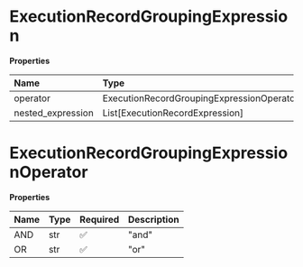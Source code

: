 # ExecutionRecordGroupingExpression

**Properties**

| Name              | Type                                      | Required | Description |
| :---------------- | :---------------------------------------- | :------- | :---------- |
| operator          | ExecutionRecordGroupingExpressionOperator | ✅       |             |
| nested_expression | List[ExecutionRecordExpression]           | ❌       |             |

# ExecutionRecordGroupingExpressionOperator

**Properties**

| Name | Type | Required | Description |
| :--- | :--- | :------- | :---------- |
| AND  | str  | ✅       | "and"       |
| OR   | str  | ✅       | "or"        |

